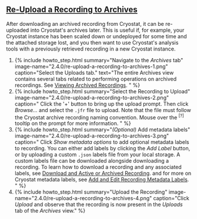 ## [Re-Upload a Recording to Archives](#re-upload-a-recording-to-archives)
After downloading an archived recording from Cryostat, it can be re-uploaded
into Cryostat's archives later. This is useful if, for example, your Cryostat
instance has been scaled down or undeployed for some time and the attached
storage lost, and you then want to use Cryostat's analysis tools with a
previously retrieved recording in a new Cryostat instance.

<ol>
  <li>
    {% include howto_step.html
      summary="Navigate to the <i>Archives</i> tab"
      image-name="2.4.0/re-upload-a-recording-to-archives-1.png"
      caption="Select the Uploads tab."
      text="The entire Archives view contains several tabs related to performing operations
      on archived recordings. See <a href='#view-archived-recordings'>Viewing Archived Recordings</a>.
      "
    %}
  </li>
  <li>
    {% include howto_step.html
      summary="Select the Recording to Upload"
      image-name="2.4.0/re-upload-a-recording-to-archives-2.png"
      caption="
        Click the '+' button to bring up the upload prompt. Then click <i>Browse...</i> and select the
        <code>.jfr</code> file to upload. Note that the file must follow the Cryostat archive recording
        naming convention. Mouse over the <sup>[?]</sup> tooltip on the prompt for more information.
      "
    %}
  </li>
  <li>
    {% include howto_step.html
      summary="<i>(Optional)</i> Add metadata labels"
      image-name="2.4.0/re-upload-a-recording-to-archives-3.png"
      caption="
        Click <i>Show metadata options</i> to add optional metadata labels to recording.
        You can either add labels by clicking the <i>Add Label</i> button, or by uploading
        a custom <code>.json</code> labels file from your local storage. A custom labels file 
        can be downloaded alongside downloading a recording. To learn how to download a recording
        and any associated labels, see <a href='#download-an-active-or-archived-recording'>Download and Active or Archived Recording</a>. 
        and for more on Cryostat metadata labels, see <a href='#add-and-edit-recording-metadata-labels'>Add and Edit Recording Metadata Labels</a>.
      "
    %}
  </li>
  <li>
    {% include howto_step.html
      summary="Upload the Recording"
      image-name="2.4.0/re-upload-a-recording-to-archives-4.png"
      caption="Click <i>Upload</i> and observe that the recording is now present in
      the <i>Uploads</i> tab of the <i>Archives</i> view."
    %}
  </li>
</ol>
